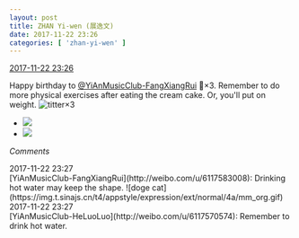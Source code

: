```yaml
---
layout: post
title: ZHAN Yi-wen (展逸文)
date: 2017-11-22 23:26
categories: [ 'zhan-yi-wen' ]
---
```


<div class="weibo-info">
  <a href="https://weibo.com/6108090526/FwjPLor8K">2017-11-22 23:26</a>
</div>

Happy birthday to [@YiAnMusicClub-FangXiangRui](http://weibo.com/u/6117583008) :birthday:×3. Remember to do more physical exercises after eating the cream cake. Or, you'll put on weight. ![titter](http://img.t.sinajs.cn/t4/appstyle/expression/ext/normal/19/heia_org.gif)×3

<!-- more -->

<ul class="weibo-pic-list-1">
  <li class="weibo-pic">
    <a href="https://wx1.sinaimg.cn/mw690/006FmVn8gy1flra2su8w3j30qo0zj7ci.jpg"><img src="http://wx1.sinaimg.cn/thumb150/006FmVn8gy1flra2su8w3j30qo0zj7ci.jpg" /></a>
  </li>
  <li class="weibo-pic">
    <a href="https://wx2.sinaimg.cn/mw690/006FmVn8gy1flra2s5euzj30qo0zj7ci.jpg"><img src="http://wx2.sinaimg.cn/thumb150/006FmVn8gy1flra2s5euzj30qo0zj7ci.jpg" /></a>
  </li>
</ul>

*Comments*

<div class="weibo-info">2017-11-22 23:27</div>
[YiAnMusicClub-FangXiangRui](http://weibo.com/u/6117583008): Drinking hot water may keep the shape. ![doge cat](https://img.t.sinajs.cn/t4/appstyle/expression/ext/normal/4a/mm_org.gif)

<div class="weibo-info">2017-11-22 23:27</div>
[YiAnMusicClub-HeLuoLuo](http://weibo.com/u/6117570574): Remember to drink hot water.
